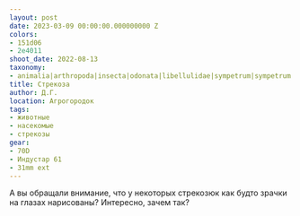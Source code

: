 ```yaml
---
layout: post
date: 2023-03-09 00:00:00.000000000 Z
colors:
- 151d06
- 2e4011
shoot_date: 2022-08-13
taxonomy:
- animalia|arthropoda|insecta|odonata|libellulidae|sympetrum|sympetrum flaveolum
title: Стрекоза
author: Д.Г.
location: Агрогородок
tags:
- животные
- насекомые
- стрекозы
gear:
- 70D
- Индустар 61
- 31mm ext
---
```

А вы обращали внимание, что у некоторых стрекозюк как будто зрачки на глазах нарисованы? Интересно, зачем так?

